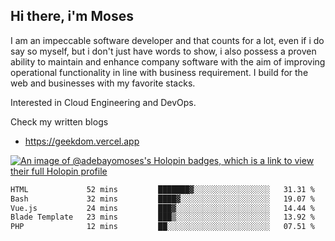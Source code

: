 ## Hi there, i'm Moses

I am an impeccable software developer and that counts for a lot, even if i do say so myself, but i don't just have words to show, i also possess a proven ability to maintain and enhance company software with the aim of improving operational functionality in line with business requirement. I build for the web and businesses with my favorite stacks.

Interested in Cloud Engineering and DevOps.

Check my written blogs
- https://geekdom.vercel.app

[![An image of @adebayomoses's Holopin badges, which is a link to view their full Holopin profile](https://holopin.me/adebayomoses)](https://holopin.io/@adebayomoses)

<!--START_SECTION:waka-->

```txt
HTML             52 mins         ███████▓░░░░░░░░░░░░░░░░░   31.31 %
Bash             32 mins         ████▓░░░░░░░░░░░░░░░░░░░░   19.07 %
Vue.js           24 mins         ███▓░░░░░░░░░░░░░░░░░░░░░   14.44 %
Blade Template   23 mins         ███▒░░░░░░░░░░░░░░░░░░░░░   13.92 %
PHP              12 mins         ██░░░░░░░░░░░░░░░░░░░░░░░   07.51 %
```

<!--END_SECTION:waka-->

